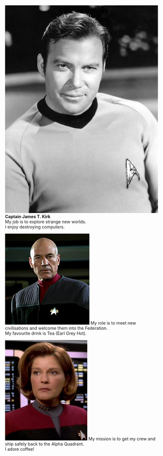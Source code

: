 ![James T. Kirk](../img/kirk.jpeg)
__Captain James T. Kirk__    
My job is to explore strange new worlds.   
I enjoy destroying computers.    

![Jean-Luc Picard](../img/picard.jpeg)
My role is to meet new civilisations and welcome them into the Federation.   
My favourite drink is Tea (Earl Grey Hot).    

![Kathyrn Janeway](../img/Janeway.jpeg)
My mission is to get my crew and ship safely back to the Alpha Quadrant.   
I adore coffee!    
